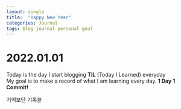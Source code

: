 ```yaml
---
layout: single
title:  "Happy New Year"
categories: Journal
tags: blog journal personal goal
---
```


# 2022.01.01

Today is the day I start blogging **TIL** (Today I Learned) everyday  
My goal is to make a record of what I am learning every day. **1 Day 1 Commit!**  



기억보단 기록을
